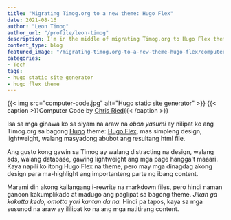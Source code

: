 ```yaml
---
title: "Migrating Timog.org to a new theme: Hugo Flex"
date: 2021-08-16
author: "Leon Timog"
author_url: "/profile/leon-timog"
description: I'm in the middle of migrating Timog.org to Hugo Flex theme
content_type: blog
featured_image: "/migrating-timog.org-to-a-new-theme-hugo-flex/computer-code.jpg"
categories:
- Tech
tags:
- hugo static site generator
- hugo flex theme
---
```

{{< img src="computer-code.jpg" alt="Hugo static site generator" >}}
{{< caption >}}Computer Code by [Chris Ried](https://unsplash.com/photos/ieic5Tq8YMk){{< /caption >}}

Isa sa mga ginawa ko sa siyam na araw na *obon yasumi* ay nilipat ko ang Timog.org sa bagong [Hugo](https://gohugo.io/) theme: [Hugo Flex](https://github.com/de-souza/hugo-flex), mas simpleng design, lightweight, walang masyadong abubot ang resultang html file.

Ang gusto kong gawin sa Timog ay walang distracting na design, walang ads, walang database, gawing lightweight ang mga page hangga't maaari. Kaya napili ko itong Hugo Flex na theme, pero may mga dinagdag akong design para ma-highlight ang importanteng parte ng ibang content.

Marami din akong kailangang i-rewrite na markdown files, pero hindi naman ganoon kakumplikado at madugo ang paglipat sa bagong theme. *Jikan ga kakatta kedo, omotta yori kantan da na.* Hindi pa tapos, kaya sa mga susunod na araw ay ililipat ko na ang mga natitirang content.